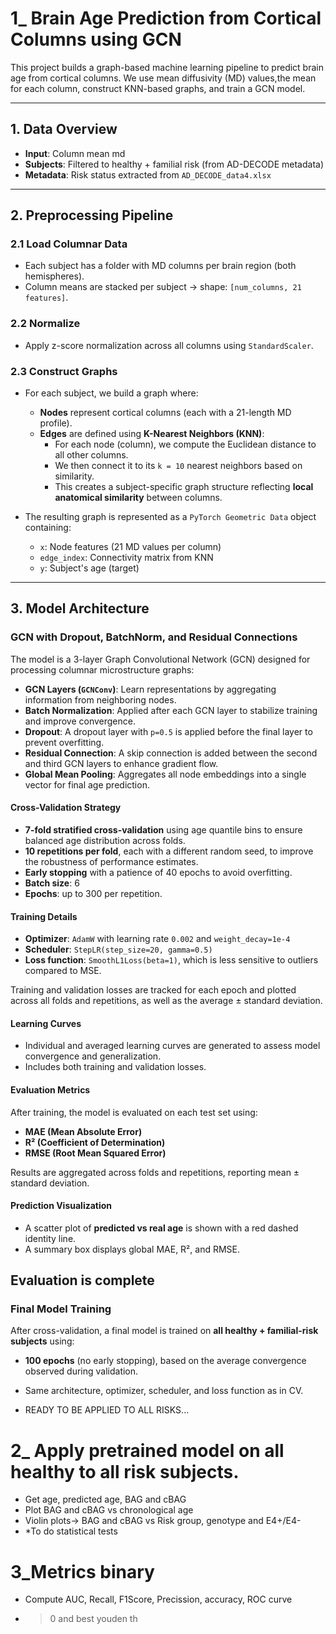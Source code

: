 # 1_ Brain Age Prediction from Cortical Columns using GCN

This project builds a graph-based machine learning pipeline to predict brain age from cortical columns.  We use mean diffusivity (MD) values,the mean for each column, construct KNN-based graphs, and train a GCN model.

---

## 1. Data Overview

- **Input**: Column mean md
- **Subjects**: Filtered to healthy + familial risk (from AD-DECODE metadata)
- **Metadata**: Risk status extracted from `AD_DECODE_data4.xlsx`

---

## 2. Preprocessing Pipeline

### 2.1 Load Columnar Data

- Each subject has a folder with MD columns per brain region (both hemispheres).
- Column means are stacked per subject → shape: `[num_columns, 21 features]`.

### 2.2 Normalize 

- Apply z-score normalization across all columns using `StandardScaler`.

 
### 2.3 Construct Graphs

- For each subject, we build a graph where:
  - **Nodes** represent cortical columns (each with a 21-length MD profile).
  - **Edges** are defined using **K-Nearest Neighbors (KNN)**:
    - For each node (column), we compute the Euclidean distance to all other columns.
    - We then connect it to its `k = 10` nearest neighbors based on similarity.
    - This creates a subject-specific graph structure reflecting **local anatomical similarity** between columns.

- The resulting graph is represented as a `PyTorch Geometric Data` object containing:
  - `x`: Node features (21 MD values per column)
  - `edge_index`: Connectivity matrix from KNN
  - `y`: Subject's age (target)

---

## 3. Model Architecture

###  GCN with Dropout, BatchNorm, and Residual Connections

The model is a 3-layer Graph Convolutional Network (GCN) designed for processing columnar microstructure graphs:

- **GCN Layers (`GCNConv`)**: Learn representations by aggregating information from neighboring nodes.
- **Batch Normalization**: Applied after each GCN layer to stabilize training and improve convergence.
- **Dropout**: A dropout layer with `p=0.5` is applied before the final layer to prevent overfitting.
- **Residual Connection**: A skip connection is added between the second and third GCN layers to enhance gradient flow.
- **Global Mean Pooling**: Aggregates all node embeddings into a single vector for final age prediction.


####  Cross-Validation Strategy

- **7-fold stratified cross-validation** using age quantile bins to ensure balanced age distribution across folds.
- **10 repetitions per fold**, each with a different random seed, to improve the robustness of performance estimates.
- **Early stopping** with a patience of 40 epochs to avoid overfitting.
- **Batch size**: 6
- **Epochs**: up to 300 per repetition.

#### Training Details

- **Optimizer**: `AdamW` with learning rate `0.002` and `weight_decay=1e-4`
- **Scheduler**: `StepLR(step_size=20, gamma=0.5)`
- **Loss function**: `SmoothL1Loss(beta=1)`, which is less sensitive to outliers compared to MSE.

Training and validation losses are tracked for each epoch and plotted across all folds and repetitions, as well as the average ± standard deviation.

####  Learning Curves

- Individual and averaged learning curves are generated to assess model convergence and generalization.
- Includes both training and validation losses.

####  Evaluation Metrics

After training, the model is evaluated on each test set using:
- **MAE (Mean Absolute Error)**
- **R² (Coefficient of Determination)**
- **RMSE (Root Mean Squared Error)**

Results are aggregated across folds and repetitions, reporting mean ± standard deviation.

####  Prediction Visualization

- A scatter plot of **predicted vs real age** is shown with a red dashed identity line.
- A summary box displays global MAE, R², and RMSE.

Evaluation is complete
---

###  Final Model Training

After cross-validation, a final model is trained on **all healthy + familial-risk subjects** using:

- **100 epochs** (no early stopping), based on the average convergence observed during validation.
- Same architecture, optimizer, scheduler, and loss function as in CV.
  
- READY TO BE APPLIED TO ALL RISKS...



# 2_ Apply pretrained model on all healthy to all risk subjects.
- Get age, predicted age, BAG and cBAG
- Plot BAG and cBAG vs chronological age
- Violin plots-> BAG and cBAG vs Risk group, genotype and E4+/E4-
- *To do statistical tests

# 3_Metrics binary
- Compute AUC, Recall, F1Score, Precission, accuracy, ROC curve
- >  0 and best youden th
